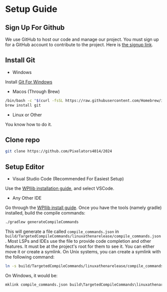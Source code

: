 # Setup Guide

## Sign Up For Github

We use GitHub to host our code and manage our project. You must sign up for a GitHub account to contribute to the project. Here is [the signup link](https://github.com/signup?user_email=&source=form-home-signup).

## Install Git

- Windows

Install [Git For Windows](https://git-scm.com/download/win)


- Macos (Through Brew)

```bash
/bin/bash -c "$(curl -fsSL https://raw.githubusercontent.com/Homebrew/install/HEAD/install.sh)"
brew install git
```

- Linux or Other

You know how to do it.

## Clone repo

```bash
git clone https://github.com/Pixelators4014/2024
```

## Setup Editor

- Visual Studio Code (Recommended For Easiest Setup)

Use the [WPIlib installation guide](https://docs.wpilib.org/en/stable/docs/zero-to-robot/step-2/wpilib-setup.html), and select VSCode.

- Any Other IDE

Go through the [WPIlib install guide](https://docs.wpilib.org/en/stable/docs/zero-to-robot/step-2/wpilib-setup.html). Once you have the tools (namely gradle) installed, build the compile commands:
```bash
./gradlew generateCompileCommands
```
This will generate a file called `compile_commands.json` in `build/TargetedCompileCommands/linuxathenarelease/compile_commands.json`. Most LSPs and IDEs use the file to provide code completion and other features. It must be at the project's root for them to see it. You can either move it or create a symlink. On Unix systems, you can create a symlink with the following command:
```bash
ln -s build/TargetedCompileCommands/linuxathenarelease/compile_commands.json compile_commands.json
```
On Windows, it would be:
```cmd
mklink compile_commands.json build\TargetedCompileCommands\linuxathenarelease\compile_commands.json
```